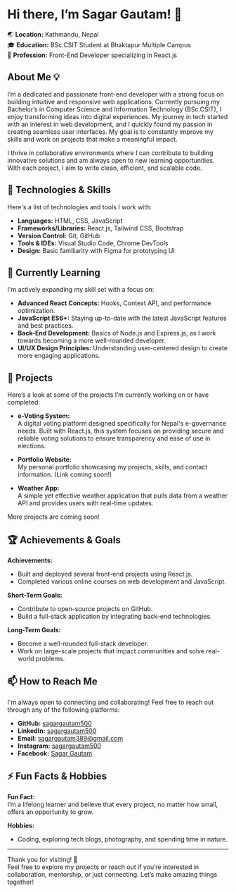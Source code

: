 # Hi there, I’m Sagar Gautam! 👋

🌏 **Location:** Kathmandu, Nepal  
🎓 **Education:** BSc.CSIT Student at Bhaktapur Multiple Campus  
💼 **Profession:** Front-End Developer specializing in React.js

## About Me 💡
I’m a dedicated and passionate front-end developer with a strong focus on building intuitive and responsive web applications. Currently pursuing my Bachelor’s in Computer Science and Information Technology (BSc.CSIT), I enjoy transforming ideas into digital experiences. My journey in tech started with an interest in web development, and I quickly found my passion in creating seamless user interfaces. My goal is to constantly improve my skills and work on projects that make a meaningful impact.

I thrive in collaborative environments where I can contribute to building innovative solutions and am always open to new learning opportunities. With each project, I aim to write clean, efficient, and scalable code.

## 🔧 Technologies & Skills
Here's a list of technologies and tools I work with:

- **Languages:** HTML, CSS, JavaScript  
- **Frameworks/Libraries:** React.js, Tailwind CSS, Bootstrap  
- **Version Control:** Git, GitHub  
- **Tools & IDEs:** Visual Studio Code, Chrome DevTools  
- **Design:** Basic familiarity with Figma for prototyping UI

## 🌱 Currently Learning
I'm actively expanding my skill set with a focus on:
- **Advanced React Concepts:** Hooks, Context API, and performance optimization.
- **JavaScript ES6+:** Staying up-to-date with the latest JavaScript features and best practices.
- **Back-End Development:** Basics of Node.js and Express.js, as I work towards becoming a more well-rounded developer.
- **UI/UX Design Principles:** Understanding user-centered design to create more engaging applications.

## 💼 Projects
Here’s a look at some of the projects I’m currently working on or have completed:
- **e-Voting System:**  
A digital voting platform designed specifically for Nepal's e-governance needs. Built with React.js, this system focuses on providing secure and reliable voting solutions to ensure transparency and ease of use in elections.

- **Portfolio Website:**  
My personal portfolio showcasing my projects, skills, and contact information. (Link coming soon!)

- **Weather App:**  
A simple yet effective weather application that pulls data from a weather API and provides users with real-time updates.

More projects are coming soon!

## 🏆 Achievements & Goals
**Achievements:**
- Built and deployed several front-end projects using React.js.
- Completed various online courses on web development and JavaScript.

**Short-Term Goals:**
- Contribute to open-source projects on GitHub.
- Build a full-stack application by integrating back-end technologies.

**Long-Term Goals:**
- Become a well-rounded full-stack developer.
- Work on large-scale projects that impact communities and solve real-world problems.

## 📫 How to Reach Me
I'm always open to connecting and collaborating! Feel free to reach out through any of the following platforms:
- **GitHub:** [sagargautam500](https://github.com/sagargautam500)
- **LinkedIn:** [sagargautam500](https://www.linkedin.com/in/sagargautam500/)
- **Email:** sagargautam389@gmail.com
- **Instagram:** [sagargautam500](https://www.instagram.com/sagargautam500/)
- **Facebook:** [Sagar Gautam](https://www.facebook.com/profile.php?id=100071846287638)

## ⚡ Fun Facts & Hobbies
**Fun Fact:**  
I’m a lifelong learner and believe that every project, no matter how small, offers an opportunity to grow.

**Hobbies:**
- Coding, exploring tech blogs, photography, and spending time in nature.

---

Thank you for visiting! 🙏  
Feel free to explore my projects or reach out if you’re interested in collaboration, mentorship, or just connecting. Let’s make amazing things together!
